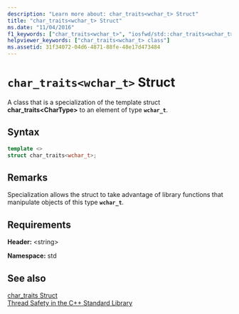 ```yaml
---
description: "Learn more about: char_traits<wchar_t> Struct"
title: "char_traits<wchar_t> Struct"
ms.date: "11/04/2016"
f1_keywords: ["char_traits<wchar_t>", "iosfwd/std::char_traits<wchar_t>"]
helpviewer_keywords: ["char_traits<wchar_t> class"]
ms.assetid: 31f34072-04d6-4871-88fe-48e17d473484
---
```

# `char_traits<wchar_t>` Struct

A class that is a specialization of the template struct **char_traits\<CharType>** to an element of type **`wchar_t`**.

## Syntax

```cpp
template <>
struct char_traits<wchar_t>;
```

## Remarks

Specialization allows the struct to take advantage of library functions that manipulate objects of this type **`wchar_t`**.

## Requirements

**Header:** \<string>

**Namespace:** std

## See also

[char_traits Struct](../standard-library/char-traits-struct.md)\
[Thread Safety in the C++ Standard Library](../standard-library/thread-safety-in-the-cpp-standard-library.md)
